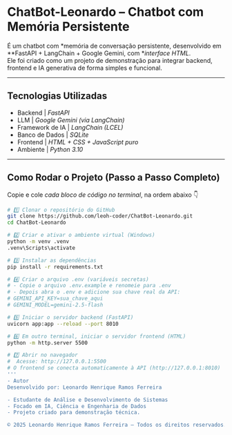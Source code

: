 #  ChatBot-Leonardo – Chatbot com Memória Persistente

É um chatbot com *memória de conversação persistente, desenvolvido em **FastAPI + LangChain + Google Gemini, com **interface HTML*.  
Ele foi criado como um projeto de demonstração para integrar backend, frontend e IA generativa de forma simples e funcional.

---

## Tecnologias Utilizadas
- Backend        | *FastAPI*
- LLM            | *Google Gemini (via LangChain)* 
- Framework de IA | *LangChain (LCEL)* 
- Banco de Dados | *SQLite*
- Frontend       | *HTML + CSS + JavaScript puro*
- Ambiente       | *Python 3.10*

---

##  Como Rodar o Projeto (Passo a Passo Completo)

Copie e cole *cada bloco de código no terminal*, na ordem abaixo 👇  

```bash
# 1️⃣ Clonar o repositório do GitHub
git clone https://github.com/leoh-coder/ChatBot-Leonardo.git
cd ChatBot-Leonardo

# 2️⃣ Criar e ativar o ambiente virtual (Windows)
python -m venv .venv
.venv\Scripts\activate

# 3️⃣ Instalar as dependências
pip install -r requirements.txt

# 4️⃣ Criar o arquivo .env (variáveis secretas)
# - Copie o arquivo .env.example e renomeie para .env
# - Depois abra o .env e adicione sua chave real da API:
# GEMINI_API_KEY=sua_chave_aqui
# GEMINI_MODEL=gemini-2.5-flash

# 5️⃣ Iniciar o servidor backend (FastAPI)
uvicorn app:app --reload --port 8010

# 6️⃣ Em outro terminal, iniciar o servidor frontend (HTML)
python -m http.server 5500

# 7️⃣ Abrir no navegador
#  Acesse: http://127.0.0.1:5500
# O frontend se conecta automaticamente à API (http://127.0.0.1:8010)
'''
- Autor
Desenvolvido por: Leonardo Henrique Ramos Ferreira 

- Estudante de Análise e Desenvolvimento de Sistemas
- Focado em IA, Ciência e Engenharia de Dados
- Projeto criado para demonstração técnica.

© 2025 Leonardo Henrique Ramos Ferreira — Todos os direitos reservados.

